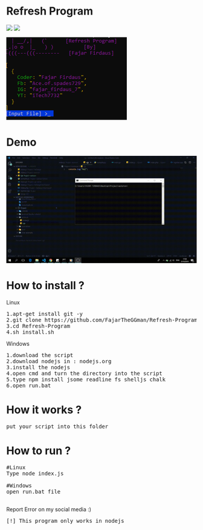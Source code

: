 # Refresh Program

![](https://img.shields.io/badge/Version-1.0-lime) ![](https://img.shields.io/badge/Copyright-2019-red)

![](https://github.com/FajarTheGGman/Refresh-Program/blob/master/.media/ss.PNG)

# Demo

![](https://github.com/FajarTheGGman/Refresh-Program/blob/master/.media/ss.gif)



# How to install ?

<P>Linux</p>
<pre>
1.apt-get install git -y
2.git clone https://github.com/FajarTheGGman/Refresh-Program
3.cd Refresh-Program
4.sh install.sh
</pre>

<p>Windows</p>
<pre>
1.download the script
2.download nodejs in : nodejs.org
3.install the nodejs
4.open cmd and turn the directory into the script
5.type npm install jsome readline fs shelljs chalk
6.open run.bat
</pre>

# How it works ? 

<pre>
put your script into this folder
</pre>

# How to run ?

<pre>
#Linux
Type node index.js

#Windows
open run.bat file

</pre>

</pre>
Report Error on my social media :)
</pre>

<pre>
[!] This program only works in nodejs 
</pre>
